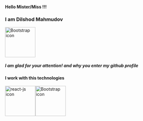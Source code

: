 <h4>Hello Mister/Miss !!!</h4>

<h3>I am Dilshod Mahmudov</h3><img src="https://cdn-icons-png.flaticon.com/512/25/25231.png" alt="Bootstrap icon" style="width: 100px; height: auto;"/>
<h5>I am glad for your attention! and why you enter my github profile</h5>
<h4>I work with this technologies</h4>
<div style="display: flex;">
  <img src="https://cdn.freebiesupply.com/logos/large/2x/react-1-logo-png-transparent.png" alt="react-js icon" style="width: 100px; height: auto;"/>
  <img src="https://avatars.githubusercontent.com/u/2918581?v=4" alt="Bootstrap icon" style="width: 100px; height: auto;"/>
  
</div>

<!--
**DilshodMahmudov0156/DilshodMahmudov0156** is a ✨ _special_ ✨ repository because its `README.md` (this file) appears on your GitHub profile.


<img src="https://media4.giphy.com/media/O1zckCYfJm17YUtLwW/giphy.gif?cid=6c09b952evh1eslwx0flipjs5pmxlp3wupg2ho42onc9speg&ep=v1_stickers_related&rid=giphy.gif&ct=s" alt="Bootstrap icon" style="width: 100px; height: auto;"/>
Here are some ideas to get you started:

### Hi there 👋
- 🔭 I’m currently working on ...
- 🌱 I’m currently learning ...
- 👯 I’m looking to collaborate on ...
- 🤔 I’m looking for help with ...
- 💬 Ask me about ...
- 📫 How to reach me: ...
- 😄 Pronouns: ...
- ⚡ Fun fact: ...
-->
